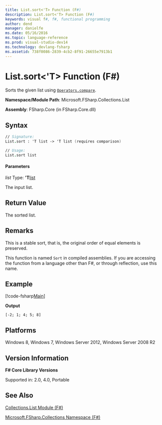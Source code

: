 ```yaml
---
title: List.sort<'T> Function (F#)
description: List.sort<'T> Function (F#)
keywords: visual f#, f#, functional programming
author: dend
manager: danielfe
ms.date: 05/16/2016
ms.topic: language-reference
ms.prod: visual-studio-dev14
ms.technology: devlang-fsharp
ms.assetid: 738f0086-2839-4cb2-8f91-26655e7913b1 
---
```


# List.sort<'T> Function (F#)

Sorts the given list using [`Operators.compare`](https://msdn.microsoft.com/library/295e1320-0955-4c3d-ac31-288fa80a658c).

**Namespace/Module Path**: Microsoft.FSharp.Collections.List

**Assembly**: FSharp.Core (in FSharp.Core.dll)


## Syntax

```fsharp
// Signature:
List.sort : 'T list -> 'T list (requires comparison)

// Usage:
List.sort list
```

#### Parameters
*list*
Type: **'T**[list](https://msdn.microsoft.com/library/c627b668-477b-4409-91ed-06d7f1b3e4a7)


The input list.

## Return Value

The sorted list.
## Remarks
This is a stable sort, that is, the original order of equal elements is preserved.

This function is named `Sort` in compiled assemblies. If you are accessing the function from a language other than F#, or through reflection, use this name.

## Example

[!code-fsharp[Main](snippets/fslists/snippet5.fs)]

**Output**

```
[-2; 1; 4; 5; 8]
```

## Platforms
Windows 8, Windows 7, Windows Server 2012, Windows Server 2008 R2


## Version Information
**F# Core Library Versions**

Supported in: 2.0, 4.0, Portable

## See Also
[Collections.List Module &#40;F&#35;&#41;](Collections.List-Module-%5BFSharp%5D.md)

[Microsoft.FSharp.Collections Namespace &#40;F&#35;&#41;](Microsoft.FSharp.Collections-Namespace-%5BFSharp%5D.md)
